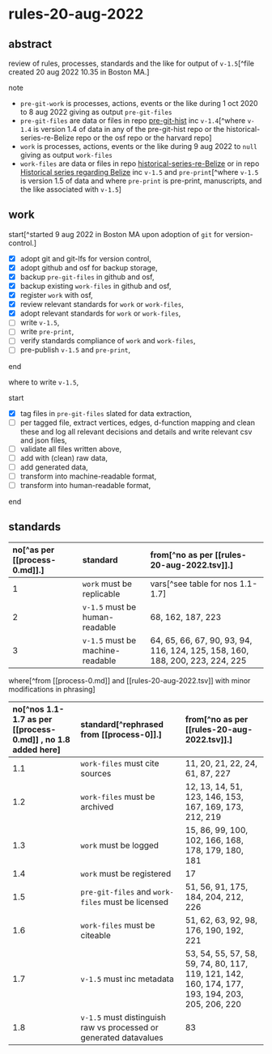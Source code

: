 # rules-20-aug-2022

## abstract

review of rules, processes, standards and the like for output of `v-1.5`[^file created 20 aug 2022 10.35 in Boston MA.]

note

- `pre-git-work` is processes, actions, events or the like during 1 oct 2020 to 8 aug 2022 giving as output `pre-git-files`
- `pre-git-files` are data or files in repo [pre-git-hist](https://github.com/aenavidad/pre-git-hist/) inc `v-1.4`[^where `v-1.4` is version 1.4 of data in any of the pre-git-hist repo or the historical-series-re-Belize repo or the osf repo or the harvard repo]
- `work` is processes, actions, events or the like during 9 aug 2022 to `null` giving as output `work-files`
- `work-files` are data or files in repo [historical-series-re-Belize](https://github.com/aenavidad/historical-series-re-Belize/) or in repo [Historical series regarding Belize](https://osf.io/7ujq5/) inc `v-1.5` and `pre-print`[^where `v-1.5` is version 1.5 of data and where `pre-print` is pre-print, manuscripts, and the like associated with `v-1.5`]

## work

start[^started 9 aug 2022 in Boston MA upon adoption of `git` for version-control.]

- [x] adopt git and git-lfs for version control,
- [x] adopt github and osf for backup storage,
- [x] backup `pre-git-files` in github and osf,
- [x] backup existing `work-files` in github and osf,
- [x] register `work` with osf,
- [x] review relevant standards for `work` or `work-files`,
- [x] adopt relevant standards for `work` or `work-files`,
- [ ] write `v-1.5`,
- [ ] write `pre-print`,
- [ ] verify standards compliance of `work` and `work-files`,
- [ ] pre-publish `v-1.5` and `pre-print`,

end

where to write `v-1.5`,

start

- [x] tag files in `pre-git-files` slated for data extraction,
- [ ] per tagged file, extract vertices, edges, d-function mapping and clean these and log all relevant decisions and details and write relevant csv and json files,
- [ ] validate all files written above,
- [ ] add with (clean) raw data,
- [ ] add generated data,
- [ ] transform into machine-readable format,
- [ ] transform into human-readable format,

end

## standards

| no[^as per [[process-0.md]].] | standard | from[^no as per [[rules-20-aug-2022.tsv]].] |
|:--|:--|:--|
| 1 | `work` must be replicable | vars[^see table for nos 1.1-1.7] |
| 2 | `v-1.5` must be human-readable | 68, 162, 187, 223 |
| 3 | `v-1.5` must be machine-readable | 64, 65, 66, 67, 90, 93, 94, 116, 124, 125, 158, 160, 188, 200, 223, 224, 225 |

where[^from [[process-0.md]] and [[rules-20-aug-2022.tsv]] with minor modifications in phrasing]

| no[^nos 1.1-1.7 as per [[process-0.md]] , no 1.8 added here] | standard[^rephrased from [[process-0]].] | from[^no as per [[rules-20-aug-2022.tsv]].] |
|:--|:--|:--|
| 1.1 | `work-files` must cite sources | 11, 20, 21, 22, 24, 61, 87, 227 |
| 1.2 | `work-files` must be archived | 12, 13, 14, 51, 123, 146, 153, 167, 169, 173, 212, 219 |
| 1.3 | `work` must be logged | 15, 86, 99, 100, 102, 166, 168, 178, 179, 180, 181 |
| 1.4 | `work` must be registered | 17 |
| 1.5 | `pre-git-files` and `work-files` must be licensed | 51, 56, 91, 175, 184, 204, 212, 226 |
| 1.6 | `work-files` must be citeable | 51, 62, 63, 92, 98, 176, 190, 192, 221 |
| 1.7 | `v-1.5` must inc metadata | 53, 54, 55, 57, 58, 59, 74, 80, 117, 119, 121, 142, 160, 174, 177, 193, 194, 203, 205, 206, 220 |
| 1.8 | `v-1.5` must distinguish raw vs processed or generated datavalues | 83 |